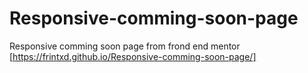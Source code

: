 # Responsive-comming-soon-page
Responsive comming soon page from frond end mentor
[https://frintxd.github.io/Responsive-comming-soon-page/]
